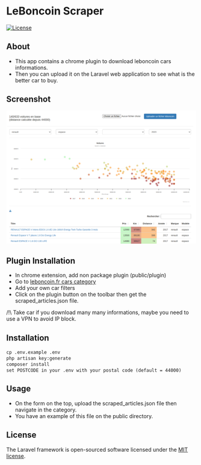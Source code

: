 <h1>LeBoncoin Scraper</h1>

<p>
    <a href="https://packagist.org/packages/laravel/framework"><img src="https://img.shields.io/packagist/l/laravel/framework" alt="License"></a>
</p>

## About 

- This app contains a chrome plugin to download leboncoin cars informations. 
- Then you can upload it on the Laravel web application to see what is the better car to buy.

## Screenshot

<img src="public/images/screenshot.png" />

## Plugin Installation

- In chrome extension, add non package plugin (public/plugin)
- Go to <a href='https://www.leboncoin.fr/recherche?category=2&locations=Nantes__47.23016052688833_-1.547806468993706_8804_5000&u_car_brand=RENAULT&u_car_model=RENAULT_Scenic'>leboncoin.fr cars category</a>
- Add your own car filters 
- Click on the plugin button on the toolbar then get the scraped_articles.json file.

/!\ Take car if you download many many informations, maybe you need to use a VPN to avoid IP block.

## Installation

````
cp .env.example .env
php artisan key:generate
composer install
set POSTCODE in your .env with your postal code (default = 44000)
````

## Usage

- On the form on the top, upload the scraped_articles.json file then navigate in the category.
- You have an example of this file on the public directory.

## License

The Laravel framework is open-sourced software licensed under the [MIT license](https://opensource.org/licenses/MIT).
